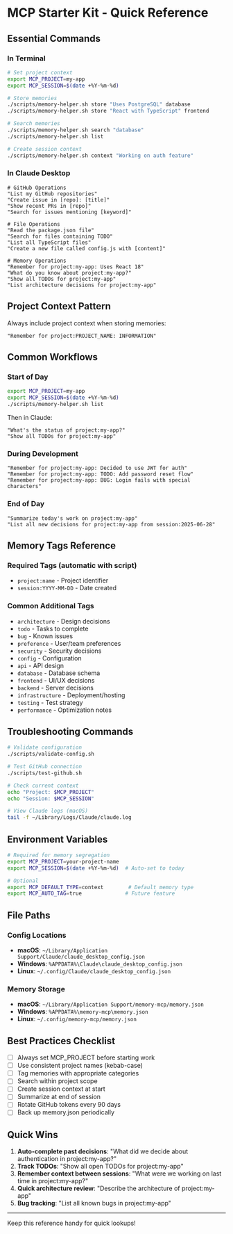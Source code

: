# MCP Starter Kit - Quick Reference

## Essential Commands

### In Terminal

```bash
# Set project context
export MCP_PROJECT=my-app
export MCP_SESSION=$(date +%Y-%m-%d)

# Store memories
./scripts/memory-helper.sh store "Uses PostgreSQL" database
./scripts/memory-helper.sh store "React with TypeScript" frontend

# Search memories
./scripts/memory-helper.sh search "database"
./scripts/memory-helper.sh list

# Create session context
./scripts/memory-helper.sh context "Working on auth feature"
```

### In Claude Desktop

```
# GitHub Operations
"List my GitHub repositories"
"Create issue in [repo]: [title]"
"Show recent PRs in [repo]"
"Search for issues mentioning [keyword]"

# File Operations
"Read the package.json file"
"Search for files containing TODO"
"List all TypeScript files"
"Create a new file called config.js with [content]"

# Memory Operations
"Remember for project:my-app: Uses React 18"
"What do you know about project:my-app?"
"Show all TODOs for project:my-app"
"List architecture decisions for project:my-app"
```

## Project Context Pattern

Always include project context when storing memories:

```
"Remember for project:PROJECT_NAME: INFORMATION"
```

## Common Workflows

### Start of Day
```bash
export MCP_PROJECT=my-app
export MCP_SESSION=$(date +%Y-%m-%d)
./scripts/memory-helper.sh list
```

Then in Claude:
```
"What's the status of project:my-app?"
"Show all TODOs for project:my-app"
```

### During Development
```
"Remember for project:my-app: Decided to use JWT for auth"
"Remember for project:my-app: TODO: Add password reset flow"
"Remember for project:my-app: BUG: Login fails with special characters"
```

### End of Day
```
"Summarize today's work on project:my-app"
"List all new decisions for project:my-app from session:2025-06-28"
```

## Memory Tags Reference

### Required Tags (automatic with script)
- `project:name` - Project identifier
- `session:YYYY-MM-DD` - Date created

### Common Additional Tags
- `architecture` - Design decisions
- `todo` - Tasks to complete
- `bug` - Known issues
- `preference` - User/team preferences
- `security` - Security decisions
- `config` - Configuration
- `api` - API design
- `database` - Database schema
- `frontend` - UI/UX decisions
- `backend` - Server decisions
- `infrastructure` - Deployment/hosting
- `testing` - Test strategy
- `performance` - Optimization notes

## Troubleshooting Commands

```bash
# Validate configuration
./scripts/validate-config.sh

# Test GitHub connection
./scripts/test-github.sh

# Check current context
echo "Project: $MCP_PROJECT"
echo "Session: $MCP_SESSION"

# View Claude logs (macOS)
tail -f ~/Library/Logs/Claude/claude.log
```

## Environment Variables

```bash
# Required for memory segregation
export MCP_PROJECT=your-project-name
export MCP_SESSION=$(date +%Y-%m-%d)  # Auto-set to today

# Optional
export MCP_DEFAULT_TYPE=context        # Default memory type
export MCP_AUTO_TAG=true              # Future feature
```

## File Paths

### Config Locations
- **macOS**: `~/Library/Application Support/Claude/claude_desktop_config.json`
- **Windows**: `%APPDATA%\Claude\claude_desktop_config.json`
- **Linux**: `~/.config/Claude/claude_desktop_config.json`

### Memory Storage
- **macOS**: `~/Library/Application Support/memory-mcp/memory.json`
- **Windows**: `%APPDATA%\memory-mcp\memory.json`
- **Linux**: `~/.config/memory-mcp/memory.json`

## Best Practices Checklist

- [ ] Always set MCP_PROJECT before starting work
- [ ] Use consistent project names (kebab-case)
- [ ] Tag memories with appropriate categories
- [ ] Search within project scope
- [ ] Create session context at start
- [ ] Summarize at end of session
- [ ] Rotate GitHub tokens every 90 days
- [ ] Back up memory.json periodically

## Quick Wins

1. **Auto-complete past decisions**: "What did we decide about authentication in project:my-app?"
2. **Track TODOs**: "Show all open TODOs for project:my-app"
3. **Remember context between sessions**: "What were we working on last time in project:my-app?"
4. **Quick architecture review**: "Describe the architecture of project:my-app"
5. **Bug tracking**: "List all known bugs in project:my-app"

---
Keep this reference handy for quick lookups!